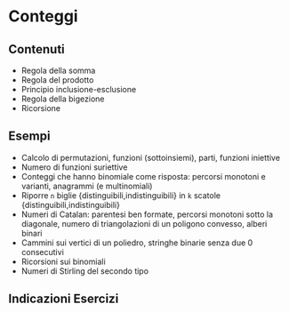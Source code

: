 # Conteggi

## Contenuti

- Regola della somma
- Regola del prodotto
- Principio inclusione-esclusione
- Regola della bigezione
- Ricorsione

## Esempi

- Calcolo di permutazioni, funzioni (sottoinsiemi), parti, funzioni iniettive
- Numero di funzioni suriettive
- Conteggi che hanno binomiale come risposta: percorsi monotoni e varianti, anagrammi (e multinomiali)
- Riporre `n` biglie {distinguibili,indistinguibili} in `k` scatole {distinguibili,indistinguibili}
- Numeri di Catalan: parentesi ben formate, percorsi monotoni sotto la diagonale, numero di triangolazioni di un poligono convesso, alberi binari
- Cammini sui vertici di un poliedro, stringhe binarie senza due 0 consecutivi
- Ricorsioni sui binomiali
- Numeri di Stirling del secondo tipo

## Indicazioni Esercizi

